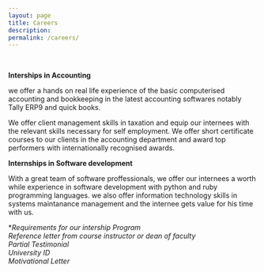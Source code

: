 ```yaml
---
layout: page
title: Careers
description: 
permalink: /careers/
---
```

<br>

**Interships in Accounting**

we offer a hands on real life experience of the basic computerised accounting and bookkeeping in the latest accounting softwares notably Tally ERP9 and quick books.

We offer client management skills in taxation and equip our internees with the relevant skills necessary for self employment.
We offer short certificate courses to our clients in the accounting department and award top performers with internationally recognised awards. 

**Internships in Software development**

With a great team of software proffessionals, we offer our internees a worth while experience in software development with python and ruby programming languages.
we also offer information technology skills in systems maintanance management and the internee gets value for his time with us.


**Requirements for our intership Program*
<br>
*Reference letter from course instructor or dean of faculty*
<br>
*Partial Testimonial*
<br>
*University ID*
<br>
*Motivational Letter*
<br>
